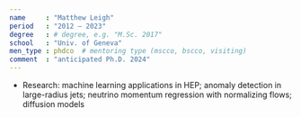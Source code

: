 ```yaml
---
name     : "Matthew Leigh"
period   : "2012 – 2023"
degree   : # degree, e.g. "M.Sc. 2017"
school   : "Univ. of Geneva"
men_type : phdco  # mentoring type (mscco, bscco, visiting)
comment  : "anticipated Ph.D. 2024"
---
```


- Research: machine learning applications in HEP; anomaly detection in large-radius jets; neutrino momentum regression with normalizing flows; diffusion models